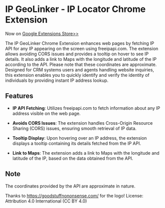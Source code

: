 ﻿# IP GeoLinker - IP Locator Chrome Extension

Now on [Google Extensions Store>>](https://chrome.google.com/webstore/detail/ip-geolinker/ebcakpbckkipdidojlkcnffdecedhlmm)

The IP GeoLinker Chrome Extension enhances web pages by fetching IP API for any IP appearing on the screen using freeipapi.com. The extension allows avoiding CORS issues and provides a tooltip on hover to see IP details. It also adds a link to Maps with the longitude and latitude of the IP according to the API. Please note that these coordinates are approximate.
Designed for CRM systems users and agents handling website inquiries, this extension enables you to quickly identify and verify the identity of individuals by providing instant IP address lookup.


## Features

- **IP API Fetching**: Utilizes freeipapi.com to fetch information about any IP address visible on the web page.
  
- **Avoids CORS Issues**: The extension handles Cross-Origin Resource Sharing (CORS) issues, ensuring smooth retrieval of IP data.

- **Tooltip Display**: Upon hovering over an IP address, the extension displays a tooltip containing its details fetched from the IP API.

- **Link to Maps**: The extension adds a link to Maps with the longitude and latitude of the IP, based on the data obtained from the API.

## Note

The coordinates provided by the API are approximate in nature.

Thanks to https://goodstuffnononsense.com/ for the logo! License: Attribution 4.0 International (CC BY 4.0)
